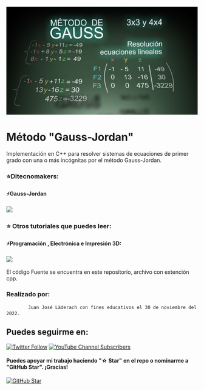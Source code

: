 ![This is me](https://github.com/DitecnoDigital/GaussJordan/blob/main/MetodoGaussJordan.jpeg)

# Método "Gauss-Jordan"
Implementación en C++ para resolver  sistemas de ecuaciones de primer grado con una o más incógnitas por el método Gauss-Jordan.

### ⭐️Ditecnomakers:

#### ⚡Gauss-Jordan
 [![](https://img.shields.io/badge/DitecnoMakers-GaussJordan-blue)](https://ditecnomakers.com/metodo-gauss-jordan-para-resolver-sistemas-de-ecuaciones-de-primer-grado-con-una-o-mas-incognitas/)
 
 ### ⭐️ Otros tutoriales que puedes leer:
 
 #### ⚡Programación , Electrónica e Impresión 3D:
 [![](https://img.shields.io/badge/DitecnoMakers-DitecnoDigital-blue)](https://ditecnomakers.com/author/DitecnoDigital/)
   
  
El código Fuente se encuentra en este repositorio, archivo con extención cpp.


### Realizado por:
            Juan José Läderach con fines educativos el 30 de noviembre del 2022.


## Puedes seguirme en:

[![Twitter Follow](https://img.shields.io/twitter/follow/ditecnodigital?style=social)](https://twitter.com/DitecnoDigital)
 [![YouTube Channel Subscribers](https://img.shields.io/youtube/channel/subscribers/UCCdly91ChaaL8brV5sRfGnQ?style=social)](https://www.youtube.com/@ditecnodigital?sub_confirmation=1)

#### Puedes apoyar mi trabajo haciendo "☆ Star" en el repo o nominarme a "GitHub Star". ¡Gracias!

[![GitHub Star](https://img.shields.io/badge/GitHub-Nominar_a_star-yellow?style=for-the-badge&logo=github&logoColor=white&labelColor=101010)](https://stars.github.com/nominate/)
